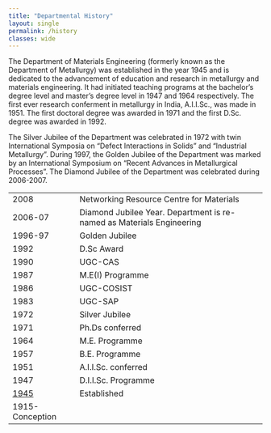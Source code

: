 ```yaml
---
title: "Departmental History"
layout: single
permalink: /history
classes: wide
---
```

The Department of Materials Engineering (formerly known as the Department of Metallurgy) was established in the year 1945 and is dedicated to the advancement of education and research in metallurgy and materials engineering. It had initiated teaching programs at the bachelor’s degree level and master’s degree level in 1947 and 1964 respectively. The first ever research conferment in metallurgy in India, A.I.I.Sc., was made in 1951. The first doctoral degree was awarded in 1971 and the first D.Sc. degree was awarded in 1992.

The Silver Jubilee of the Department was celebrated in 1972 with twin International Symposia on “Defect Interactions in Solids” and “Industrial Metallurgy”. During 1997, the Golden Jubilee of the Department was marked by an International Symposium on “Recent Advances in Metallurgical Processes”. The Diamond Jubilee of the Department was celebrated during 2006-2007.

<table>
<tbody>
<tr>
<td>2008</td>
<td>Networking Resource Centre for Materials</td>
</tr>
<tr>
<td>2006-07</td>
<td>Diamond Jubilee Year. Department is re-named as Materials Engineering</td>
</tr>
<tr>
<td>1996-97</td>
<td>Golden Jubilee</td>
</tr>
<tr>
<td>1992</td>
<td>D.Sc Award</td>
</tr>
<tr>
<td>1990</td>
<td>UGC-CAS</td>
</tr>
<tr>
<td>1987</td>
<td>M.E(I) Programme</td>
</tr>
<tr>
<td>1986</td>
<td>UGC-COSIST</td>
</tr>
<tr>
<td>1983</td>
<td>UGC-SAP</td>
</tr>
<tr>
<td>1972</td>
<td>Silver Jubilee</td>
</tr>
<tr>
<td>1971</td>
<td>Ph.Ds conferred</td>
</tr>
<tr>
<td>1964</td>
<td>M.E. Programme</td>
</tr>
<tr>
<td>1957</td>
<td>B.E. Programme</td>
</tr>
<tr>
<td>1951</td>
<td>A.I.I.Sc. conferred</td>
</tr>
<tr>
<td>1947</td>
<td>D.I.I.Sc. Programme</td>
</tr>
<tr>
<td><a href="https://materials.iisc.ac.in/wp-content/uploads/2019/04/sirMV1945.png">1945</td>
<td>Established</a></td>
</tr>
<tr>
<td>1915-Conception</td>
</tr>
</tbody>
</table>
